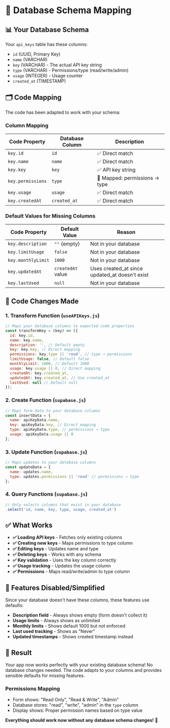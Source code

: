 # 🔄 Database Schema Mapping

## 📊 **Your Database Schema**
Your `api_keys` table has these columns:
- `id` (UUID, Primary Key)
- `name` (VARCHAR)
- `key` (VARCHAR) - The actual API key string
- `type` (VARCHAR) - Permissions/type (read/write/admin)
- `usage` (INTEGER) - Usage counter
- `created_at` (TIMESTAMP)

## 🗂️ **Code Mapping**

The code has been adapted to work with your schema:

### **Column Mapping**
| Code Property | Database Column | Description |
|---------------|-----------------|-------------|
| `key.id` | `id` | ✅ Direct match |
| `key.name` | `name` | ✅ Direct match |
| `key.key` | `key` | ✅ API key string |
| `key.permissions` | `type` | 🔄 Mapped: permissions → type |
| `key.usage` | `usage` | ✅ Direct match |
| `key.createdAt` | `created_at` | ✅ Direct match |

### **Default Values for Missing Columns**
| Code Property | Default Value | Reason |
|---------------|---------------|--------|
| `key.description` | `""` (empty) | Not in your database |
| `key.limitUsage` | `false` | Not in your database |
| `key.monthlyLimit` | `1000` | Not in your database |
| `key.updatedAt` | `createdAt` value | Uses created_at since updated_at doesn't exist |
| `key.lastUsed` | `null` | Not in your database |

## 🔧 **Code Changes Made**

### **1. Transform Function** (`useAPIKeys.js`)
```javascript
// Maps your database columns to expected code properties
const transformKey = (key) => ({
  id: key.id,
  name: key.name,
  description: '', // Default empty
  key: key.key, // Direct mapping
  permissions: key.type || 'read', // type → permissions
  limitUsage: false, // Default false
  monthlyLimit: 1000, // Default 1000
  usage: key.usage || 0, // Direct mapping
  createdAt: key.created_at,
  updatedAt: key.created_at, // Use created_at
  lastUsed: null // Default null
});
```

### **2. Create Function** (`supabase.js`)
```javascript
// Maps form data to your database columns
const insertData = {
  name: apiKeyData.name,
  key: apiKeyData.key, // Direct mapping
  type: apiKeyData.type, // permissions → type
  usage: apiKeyData.usage || 0
};
```

### **3. Update Function** (`supabase.js`)
```javascript
// Maps updates to your database columns
const updateData = {
  name: updates.name,
  type: updates.permissions || 'read' // permissions → type
};
```

### **4. Query Functions** (`supabase.js`)
```javascript
// Only selects columns that exist in your database
.select('id, name, key, type, usage, created_at')
```

## ✅ **What Works**

- **✅ Loading API keys** - Fetches only existing columns
- **✅ Creating new keys** - Maps permissions to type column
- **✅ Editing keys** - Updates name and type
- **✅ Deleting keys** - Works with any schema
- **✅ Key validation** - Uses the key column correctly
- **✅ Usage tracking** - Updates the usage column
- **✅ Permissions** - Maps read/write/admin to type column

## 🚫 **Features Disabled/Simplified**

Since your database doesn't have these columns, these features use defaults:

- **Description field** - Always shows empty (form doesn't collect it)
- **Usage limits** - Always shows as unlimited
- **Monthly limits** - Shows default 1000 but not enforced
- **Last used tracking** - Shows as "Never" 
- **Updated timestamps** - Shows created timestamp instead

## 🎯 **Result**

Your app now works perfectly with your existing database schema! No database changes needed. The code adapts to your columns and provides sensible defaults for missing features.

### **Permissions Mapping**
- Form shows: "Read Only", "Read & Write", "Admin"
- Database stores: "read", "write", "admin" in the `type` column
- Display shows: Proper permission names based on type value

**Everything should work now without any database schema changes!** 🚀 